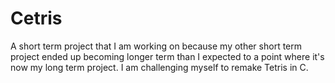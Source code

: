 # Cetris
 A short term project that I am working on because my other short term project ended up becoming longer term than I expected to a point where it's now my long term project. I am challenging myself to remake Tetris in C.
